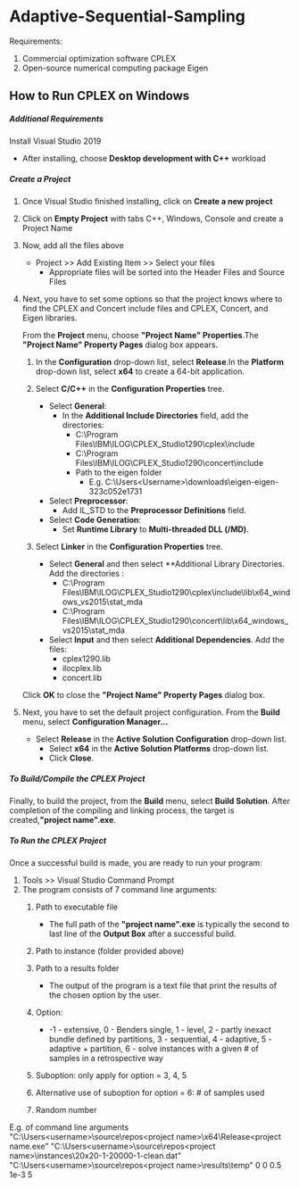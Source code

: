 # Adaptive-Sequential-Sampling
Requirements: 
1. Commercial optimization software CPLEX  
2. Open-source numerical computing package Eigen

## How to Run CPLEX on Windows

##### Additional Requirements
Install Visual Studio 2019
- After installing, choose **Desktop development with C++** workload

##### Create a Project
1. Once Visual Studio finished installing, click on **Create a new project**
2. Click on **Empty Project** with tabs C++, Windows, Console and create a Project Name
3. Now, add all the files above
   - Project >> Add Existing Item >> Select your files
     - Appropriate files will be sorted into the Header Files and Source Files
4. Next, you have to set some options so that the project knows where to find the CPLEX and Concert include files and CPLEX, Concert, and Eigen libraries.

   From the **Project** menu, choose **"Project Name" Properties**.The **"Project Name" Property Pages** dialog box appears.
  
   1. In the **Configuration** drop-down list, select **Release**.In the **Platform** drop-down list, select **x64** to create a 64-bit application.

   2. Select **C/C++** in the **Configuration Properties** tree.
      - Select **General**:
        - In the **Additional Include Directories** field, add the directories:
          - C:\Program Files\IBM\ILOG\CPLEX_Studio1290\cplex\include
          - C:\Program Files\IBM\ILOG\CPLEX_Studio1290\concert\include
          - Path to the eigen folder
            - E.g. C:\Users\<Username>\downloads\eigen-eigen-323c052e1731
      - Select **Preprocessor**:
        - Add IL_STD to the **Preprocessor Definitions** field.
      - Select **Code Generation**:
        - Set **Runtime Library** to **Multi-threaded DLL (/MD)**.
   3. Select **Linker** in the **Configuration Properties** tree.
      - Select **General** and then select **Additional Library Directories. Add the directories :
        - C:\Program Files\IBM\ILOG\CPLEX_Studio1290\cplex\include\lib\x64_windows_vs2015\stat_mda
        - C:\Program Files\IBM\ILOG\CPLEX_Studio1290\concert\lib\x64_windows_vs2015\stat_mda
      - Select **Input** and then select **Additional Dependencies**. Add the files:
        - cplex1290.lib
        - ilocplex.lib
        - concert.lib
        
   Click **OK** to close the **"Project Name" Property Pages** dialog box.

3. Next, you have to set the default project configuration. From the **Build** menu, select **Configuration Manager…**
   - Select **Release** in the **Active Solution Configuration** drop-down list.
     - Select **x64** in the **Active Solution Platforms** drop-down list.
     - Click **Close**.

##### To Build/Compile the CPLEX Project
Finally, to build the project, from the **Build** menu, select **Build Solution**.
After completion of the compiling and linking process, the target is created,**"project name".exe**.
 
##### To Run the CPLEX Project
Once a successful build is made, you are ready to run your program:

1. Tools >> Visual Studio Command Prompt
2. The program consists of 7 command line arguments:
   1. Path to executable file  
      - The full path of the **"project name".exe** is typically the second to last line of the **Output Box** after a successful build.
   2. Path to instance  (folder provided above)
   3. Path to a results folder
      - The output of the program is a text file that print the results of the chosen option by the user.
   4. Option: 
      - -1 - extensive, 0 - Benders single, 1 - level, 2 - partly inexact bundle defined by partitions, 3 - sequential, 4 - adaptive, 5 - adaptive + partition, 6 - solve instances with a given # of samples in a retrospective way
 
   5. Suboption: only apply for option = 3, 4, 5
   6. Alternative use of suboption for option = 6: # of samples used
   7. Random number

E.g. of command line arguments
"C:\Users\<username>\source\repos\<project name>\x64\Release\<project name.exe" "C:\Users\<username>\source\repos\<project name>\instances\20x20-1-20000-1-clean.dat" "C:\Users\<username>\source\repos\<project name>\results\temp" 0 0 0.5 1e-3 5
